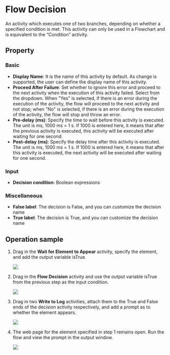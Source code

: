 # Flow Decision

An activity which executes one of two branches, depending on whether a specified condition is met. This activity can only be used in a Flowchart and is equivalent to the “Condition” activity.

## Property

### Basic

- **Display Name**: It is the name of this activity by default. As change is supported, the user can define the display name of this activity.
- **Proceed After Failure**: Set whether to ignore this error and proceed to the next activity when the execution of this activity failed. Select from the dropdown. When "Yes" is selected, if there is an error during the execution of the activity, the flow will proceed to the next activity and not stop; when "No" is selected, if there is an error during the execution of the activity, the flow will stop and throw an error.
- **Pre-delay (ms)**: Specify the time to wait before this activity is executed. The unit is ms, 1000 ms = 1 s. If 1000 is entered here, it means that after the previous activity is executed, this activity will be executed after waiting for one second.
- **Post-delay (ms)**: Specify the delay time after this activity is executed. The unit is ms, 1000 ms = 1 s. If 1000 is entered here, it means that after this activity is executed, the next activity will be executed after waiting for one second.

### Input

- **Decision condition**: Boolean expressions

### Miscellaneous

- **False label**: The decision is False, and you can customize the decision name
- **True label**: The decision is True, and you can customize the decision name

## Operation sample

1. Drag in the **Wait for Element to Appear** activity, specify the element, and add the output variable isTrue. 

    ![](https://docimages.blob.core.chinacloudapi.cn/images/EnglishDocumentImage/waitelementappear20210506.png)

2. Drag in the **Flow Decision** activity and use the output variable isTrue from the previous step as the input condition.

    ![](https://docimages.blob.core.chinacloudapi.cn/images/EnglishDocumentImage/decision20210506.png)

3. Drag in two **Write to Log** activities, attach them to the True and False ends of the decision activity respectively, and add a prompt as to whether the element appears.

    ![](https://docimages.blob.core.chinacloudapi.cn/images/EnglishDocumentImage/elementisornotappear20210506.png)

4. The web page for the element specified in step 1 remains open. Run the flow and view the prompt in the output window.

    ![](https://docimages.blob.core.chinacloudapi.cn/images/EnglishDocumentImage/waitelementappearresult20210506.png)